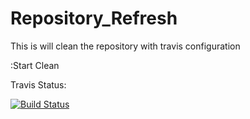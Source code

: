 # Repository_Refresh
This is will clean the repository with travis configuration

:Start Clean

Travis Status:

[![Build Status](https://travis-ci.org/hemanth22/Repository_Refresh.svg?branch=master)](https://travis-ci.org/hemanth22/Repository_Refresh)
